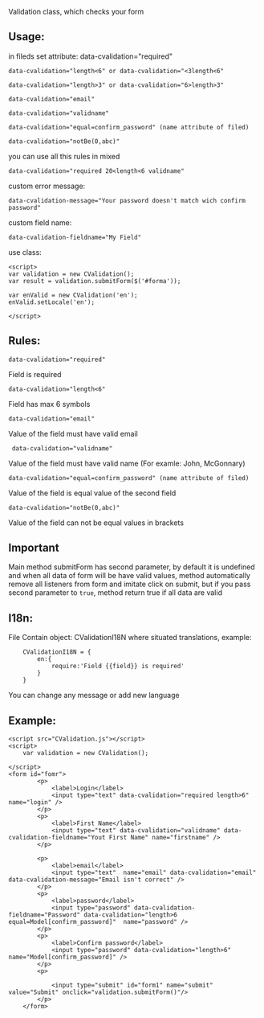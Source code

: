 Validation class, which checks your form

Usage:
------

in fileds set attribute:
    data-cvalidation="required"

    data-cvalidation="length<6" or data-cvalidation="<3length<6"

    data-cvalidation="length>3" or data-cvalidation="6>length>3"

    data-cvalidation="email"

    data-cvalidation="validname"

    data-cvalidation="equal=confirm_password" (name attribute of filed)

    data-cvalidation="notBe(0,abc)"


you can use all this rules in mixed

    data-cvalidation="required 20<length<6 validname"

custom error message:

    data-cvalidation-message="Your password doesn't match wich confirm password"

custom field name:

    data-cvalidation-fieldname="My Field"

use class:

    <script>
    var validation = new CValidation();
    var result = validation.submitForm($('#forma'));

    var enValid = new CValidation('en');
    enValid.setLocale('en');

    </script>


Rules:
-----

    data-cvalidation="required"

Field is required

    data-cvalidation="length<6"

Field has max 6 symbols

    data-cvalidation="email"

Value of the field must have valid email

     data-cvalidation="validname"

Value of the field must have valid name (For examle: John, McGonnary)

    data-cvalidation="equal=confirm_password" (name attribute of filed)

Value of the field is equal value of the second field

    data-cvalidation="notBe(0,abc)"

Value of the field can not be equal values in brackets


Important
---------

Main method submitForm has second parameter, by default it is undefined
and when all data of form will be have valid values, method automatically remove all listeners from form
and imitate click on submit, but if you pass second parameter to `true`, method return true
if all data are valid


I18n:
-----

File Contain object: CValidationI18N where situated translations, example:

        CValidationI18N = {
            en:{
                require:'Field {{field}} is required'
            }
        }

You can change any message or add new language



Example:
-------
    <script src="CValidation.js"></script>
    <script>
        var validation = new CValidation();

    </script>
    <form id="fomr">
            <p>
                <label>Login</label>
                <input type="text" data-cvalidation="required length>6"  name="login" />
            </p>
            <p>
                <label>First Name</label>
                <input type="text" data-cvalidation="validname" data-cvalidation-fieldname="Yout First Name" name="firstname" />
            </p>

            <p>
                <label>email</label>
                <input type="text"  name="email" data-cvalidation="email" data-cvalidation-message="Email isn't correct" />
            </p>
            <p>
                <label>password</label>
                <input type="password" data-cvalidation-fieldname="Password" data-cvalidation="length>6 equal=Model[confirm_password]"  name="password" />
            </p>
            <p>
                <label>Confirm password</label>
                <input type="password" data-cvalidation="length>6" name="Model[confirm_password]" />
            </p>
            <p>

                <input type="submit" id="form1" name="submit" value="Submit" onclick="validation.submitForm()"/>
            </p>
        </form>
